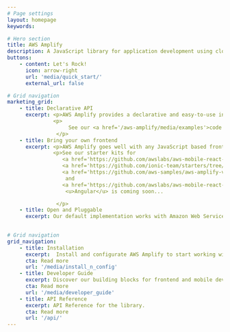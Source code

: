 ```yaml
---
# Page settings
layout: homepage
keywords:

# Hero section
title: AWS Amplify
description: A JavaScript library for application development using cloud services.
buttons:
    - content: Let's Rock!
      icon: arrow-right
      url: 'media/quick_start/'
      external_url: false

# Grid navigation
marketing_grid:
    - title: Declarative API
      excerpt: <p>AWS Amplify provides a declarative and easy-to-use interface across different categories of cloud operations.</p>
               <p>
                    See our <a href='/aws-amplify/media/examples'>code examples</a> to learn how you can 'cloud-enable' your app in under 5 minutes.
                </p> 
    - title: Bring your own frontend 
      excerpt: <p>AWS Amplify goes well with any JavaScript based frontend worfklow, and React Native for mobile developers.</p> 
               <p>See our starter kits for  
                  <a href='https://github.com/awslabs/aws-mobile-react-sample'>React</a>, 
                  <a href='https://github.com/ionic-team/starters/tree/master/ionic-angular/official/aws'>Ionic</a>,
                  <a href='https://github.com/aws-samples/aws-amplify-vue'>Vue</a>,
                   and 
                  <a href='https://github.com/awslabs/aws-mobile-react-native-starter'>React Native</a>.
                   <u>Angular</u> is coming soon...   

                </p>
    - title: Open and Pluggable
      excerpt: Our default implementation works with Amazon Web Services (AWS), but AWS Amplify is designed to be open and pluggable for any custom backend or service.

      
# Grid navigation
grid_navigation:
    - title: Installation
      excerpt:  Install and configurate AWS Amplify to start working with cloud services.
      cta: Read more
      url: '/media/install_n_config'
    - title: Developer Guide
      excerpt: Discover our building blocks for frontend and mobile developers.
      cta: Read more
      url: '/media/developer_guide'
    - title: API Reference
      excerpt: API Reference for the library.
      cta: Read more
      url: '/api/'      
---
```

